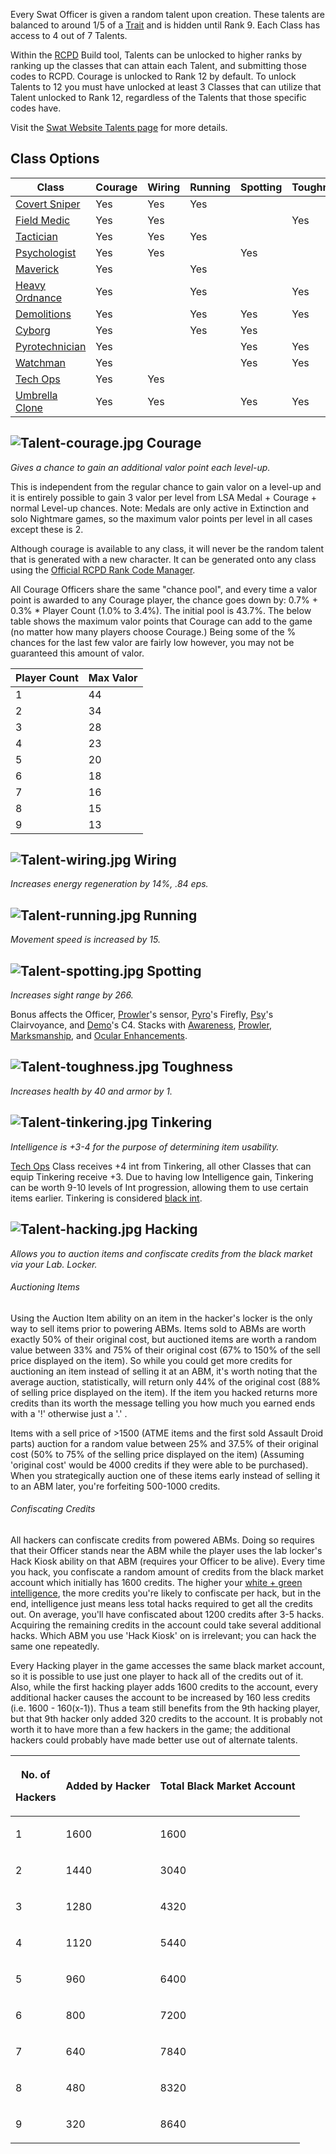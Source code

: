 Every Swat Officer is given a random talent upon creation. These talents
are balanced to around 1/5 of a [Trait](Traits "wikilink") and is hidden
until Rank 9. Each Class has access to 4 out of 7 Talents.

Within the [RCPD](http://night.org/swat2/playerdb/) Build tool, Talents
can be unlocked to higher ranks by ranking up the classes that can
attain each Talent, and submitting those codes to RCPD. Courage is
unlocked to Rank 12 by default. To unlock Talents to 12 you must have
unlocked at least 3 Classes that can utilize that Talent unlocked to
Rank 12, regardless of the Talents that those specific codes have.

Visit the [Swat Website Talents
page](http://redscull.com/swat/readmeaftertalents.html) for more
details.

## Class Options

| Class                                       | Courage | Wiring | Running | Spotting | Toughness | Tinkering | Hacking |
|---------------------------------------------|---------|--------|---------|----------|-----------|-----------|---------|
| [Covert Sniper](Covert_Sniper "wikilink")   | Yes     | Yes    | Yes     |          |           | Yes       |         |
| [Field Medic](Field_Medic "wikilink")       | Yes     | Yes    |         |          | Yes       |           | Yes     |
| [Tactician](Tactician "wikilink")           | Yes     | Yes    | Yes     |          |           |           | Yes     |
| [Psychologist](Psychologist "wikilink")     | Yes     | Yes    |         | Yes      |           |           | Yes     |
| [Maverick](Maverick "wikilink")             | Yes     |        | Yes     |          |           | Yes       | Yes     |
| [Heavy Ordnance](Heavy_Ordnance "wikilink") | Yes     |        | Yes     |          | Yes       | Yes       |         |
| [Demolitions](Demolitions "wikilink")       | Yes     |        | Yes     | Yes      | Yes       |           |         |
| [Cyborg](Cyborg "wikilink")                 | Yes     |        | Yes     | Yes      |           |           | Yes     |
| [Pyrotechnician](Pyrotechnician "wikilink") | Yes     |        |         | Yes      | Yes       | Yes       |         |
| [Watchman](Watchman "wikilink")             | Yes     |        |         | Yes      | Yes       | Yes       |         |
| [Tech Ops](Tech_Ops "wikilink")             | Yes     | Yes    |         |          |           | Yes       | Yes     |
| [Umbrella Clone](Umbrella_Clone "wikilink") | Yes     | Yes    |         | Yes      | Yes       |           |         |

## ![](Talent-courage.jpg "Talent-courage.jpg") Courage

*Gives a chance to gain an additional valor point each level-up.*

This is independent from the regular chance to gain valor on a level-up
and it is entirely possible to gain 3 valor per level from LSA Medal +
Courage + normal Level-up chances. Note: Medals are only active in
Extinction and solo Nightmare games, so the maximum valor points per
level in all cases except these is 2.

Although courage is available to any class, it will never be the random
talent that is generated with a new character. It can be generated onto
any class using the [Official RCPD Rank Code
Manager](http://night.org/swat2/playerdb/).

All Courage Officers share the same "chance pool", and every time a
valor point is awarded to any Courage player, the chance goes down by:
0.7% + 0.3% \* Player Count (1.0% to 3.4%). The initial pool is 43.7%.
The below table shows the maximum valor points that Courage can add to
the game (no matter how many players choose Courage.) Being some of the
% chances for the last few valor are fairly low however, you may not be
guaranteed this amount of valor.

| Player Count | Max Valor |
|--------------|-----------|
| 1            | 44        |
| 2            | 34        |
| 3            | 28        |
| 4            | 23        |
| 5            | 20        |
| 6            | 18        |
| 7            | 16        |
| 8            | 15        |
| 9            | 13        |

## ![](Talent-wiring.jpg "Talent-wiring.jpg") Wiring

*Increases energy regeneration by 14%, .84 eps.*

## ![](Talent-running.jpg "Talent-running.jpg") Running

*Movement speed is increased by 15.*

## ![](Talent-spotting.jpg "Talent-spotting.jpg") Spotting

*Increases sight range by 266.*

Bonus affects the Officer, [Prowler](Traits#Prowler "wikilink")'s
sensor, [Pyro](Pyrotechnician "wikilink")'s Firefly,
[Psy](Psychologist "wikilink")'s Clairvoyance, and
[Demo](Demolitions "wikilink")'s C4. Stacks with
[Awareness](Psychologist#Awareness "wikilink"),
[Prowler](Traits#Prowler "wikilink"),
[Marksmanship](Covert_Sniper#Marksmanship "wikilink"), and [Ocular
Enhancements](Watchman#Ocular_Enhancements "wikilink").

## ![](Talent-toughness.jpg "Talent-toughness.jpg") Toughness

*Increases health by 40 and armor by 1.*

## ![](Talent-tinkering.jpg "Talent-tinkering.jpg") Tinkering

*Intelligence is +3-4 for the purpose of determining item usability.*

[Tech Ops](Tech_Ops "wikilink") Class receives +4 int from Tinkering,
all other Classes that can equip Tinkering receive +3. Due to having low
Intelligence gain, Tinkering can be worth 9-10 levels of Int
progression, allowing them to use certain items earlier. Tinkering is
considered [black int](Intelligence "wikilink").

## ![](Talent-hacking.jpg "Talent-hacking.jpg") Hacking

*Allows you to auction items and confiscate credits from the black
market via your Lab. Locker.*

###### Auctioning Items

Using the Auction Item ability on an item in the hacker's locker is the
only way to sell items prior to powering ABMs. Items sold to ABMs are
worth exactly 50% of their original cost, but auctioned items are worth
a random value between 33% and 75% of their original cost (67% to 150%
of the sell price displayed on the item). So while you could get more
credits for auctioning an item instead of selling it at an ABM, it's
worth noting that the average auction, statistically, will return only
44% of the original cost (88% of selling price displayed on the item).
If the item you hacked returns more credits than its worth the message
telling you how much you earned ends with a '!' otherwise just a '.' .

Items with a sell price of \>1500 (ATME items and the first sold Assault
Droid parts) auction for a random value between 25% and 37.5% of their
original cost (50% to 75% of the selling price displayed on the item)
(Assuming 'original cost' would be 4000 credits if they were able to be
purchased). When you strategically auction one of these items early
instead of selling it to an ABM later, you're forfeiting 500-1000
credits.

###### Confiscating Credits

All hackers can confiscate credits from powered ABMs. Doing so requires
that their Officer stands near the ABM while the player uses the lab
locker's Hack Kiosk ability on that ABM (requires your Officer to be
alive). Every time you hack, you confiscate a random amount of credits
from the black market account which initially has 1600 credits. The
higher your [white + green intelligence](Intelligence "wikilink"), the
more credits you're likely to confiscate per hack, but in the end,
intelligence just means less total hacks required to get all the credits
out. On average, you'll have confiscated about 1200 credits after 3-5
hacks. Acquiring the remaining credits in the account could take several
additional hacks. Which ABM you use 'Hack Kiosk' on is irrelevant; you
can hack the same one repeatedly.

Every Hacking player in the game accesses the same black market account,
so it is possible to use just one player to hack all of the credits out
of it. Also, while the first hacking player adds 1600 credits to the
account, every additional hacker causes the account to be increased by
160 less credits (i.e. 1600 - 160(x-1)). Thus a team still benefits from
the 9th hacking player, but that 9th hacker only added 320 credits to
the account. It is probably not worth it to have more than a few hackers
in the game; the additional hackers could probably have made better use
out of alternate talents.

<table>
<thead>
<tr class="header">
<th><p>No. of</p>
<p>Hackers</p></th>
<th><p>Added by Hacker</p></th>
<th><p>Total Black Market Account</p></th>
</tr>
</thead>
<tbody>
<tr class="odd">
<td><p>1</p></td>
<td><p>1600</p></td>
<td><p>1600</p></td>
</tr>
<tr class="even">
<td><p>2</p></td>
<td><p>1440</p></td>
<td><p>3040</p></td>
</tr>
<tr class="odd">
<td><p>3</p></td>
<td><p>1280</p></td>
<td><p>4320</p></td>
</tr>
<tr class="even">
<td><p>4</p></td>
<td><p>1120</p></td>
<td><p>5440</p></td>
</tr>
<tr class="odd">
<td><p>5</p></td>
<td><p>960</p></td>
<td><p>6400</p></td>
</tr>
<tr class="even">
<td><p>6</p></td>
<td><p>800</p></td>
<td><p>7200</p></td>
</tr>
<tr class="odd">
<td><p>7</p></td>
<td><p>640</p></td>
<td><p>7840</p></td>
</tr>
<tr class="even">
<td><p>8</p></td>
<td><p>480</p></td>
<td><p>8320</p></td>
</tr>
<tr class="odd">
<td><p>9</p></td>
<td><p>320</p></td>
<td><p>8640</p></td>
</tr>
</tbody>
</table>